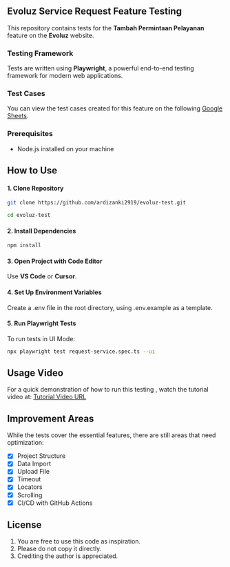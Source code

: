 ## Evoluz Service Request Feature Testing

This repository contains tests for the **Tambah Permintaan Pelayanan** feature on the **Evoluz** website.

### Testing Framework

Tests are written using  **Playwright**, a powerful end-to-end testing framework for modern web applications.

### Test Cases

You can view the test cases created for this feature on the following [Google Sheets](https://docs.google.com/spreadsheets/d/1YAp2CHZVO0tag3jwXdcIoClVVWARzcSRcB0VOZCsKp4/edit?usp=sharing).

### Prerequisites
- Node.js installed on your machine

## How to Use

#### 1. Clone Repository

```bash
git clone https://github.com/ardizanki2919/evoluz-test.git
```

```bash
cd evoluz-test
```

#### 2. Install Dependencies

```bash
npm install
```

#### 3. Open Project with Code Editor

Use **VS Code** or **Cursor**.

#### 4. Set Up Environment Variables

Create a .env file in the root directory, using .env.example as a template.

#### 5. Run Playwright Tests

To run tests in UI Mode:

```bash
npx playwright test request-service.spec.ts --ui
```

## Usage Video

For a quick demonstration of how to run this testing , watch the tutorial video at: [Tutorial Video URL](https://drive.google.com/file/d/1PWBP9CONMEi3FCx1-sOeH4LaQ8NGzu78/view?usp=sharing)

## Improvement Areas

While the tests cover the essential features, there are still areas that need optimization:

- [x] Project Structure
- [x] Data Import
- [x] Upload File
- [x] Timeout
- [x] Locators
- [x] Scrolling
- [x] CI/CD with GitHub Actions

## License

1. You are free to use this code as inspiration.
2. Please do not copy it directly.
3. Crediting the author is appreciated.